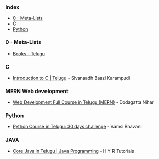 ### Index

* [0 - Meta-Lists](#0---meta-lists)
* [C](#c)
* [Python](#python)


### 0 - Meta-Lists

* [Books - Telugu](https://sites.google.com/nptel.iitm.ac.in/translated-ebook/telugu)


### <a id="c"></a>C

* [Introduction to C \| Telugu](https://www.computerintelugu.com/2012/11/cmenu.html) - Sivanaadh Baazi Karampudi


### <a id="mern"></a>MERN Web development

* [Web Development Full Course in Telugu (MERN)](https://www.youtube.com/playlist?list=PL2Kd-KQLppEFbfdJHywOu6b_GAjn3LxE1) - Dodagatta Nihar


### <a id="python"></a>Python

* [Python Course in Telugu: 30 days challenge](https://www.youtube.com/playlist?list=PLNgoFk5SYUglQOaXSY8lAlPXmK6tQBHaw) - Vamsi Bhavani


### <a id="java"></a>JAVA

* [Core Java in Telugu \| Java Programming](https://www.youtube.com/playlist?list=PLz8gl4BEGkEGYXNZrIRHJUSoxS_FPBrDy) - H Y R Tutorials

